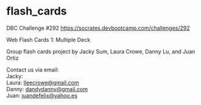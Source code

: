 flash_cards
===========
DBC Challenge #292
https://socrates.devbootcamp.com/challenges/292

Web Flash Cards 1: Multiple Deck

Group flash cards project by Jacky Sum, Laura Crowe, Danny Lu, and Juan Ortiz

Contact us via email:<br>
Jacky:<br>
Laura: lleecrowe@gmail.com<br>
Danny: dandydanny@gmail.com<br>
Juan: juandefelix@yahoo.es<br>
